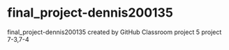 # final_project-dennis200135
final_project-dennis200135 created by GitHub Classroom
project 5
project 7-3,7-4
